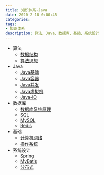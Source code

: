 ```yaml
---
title: 知识体系-Java
date: 2020-2-18 0:00:45
categories: 
tags: 
- 知识体系
description: 算法、Java、数据库、基础、系统设计
---
```


- 算法
    - [数据结构](#数据结构)
    - [算法思想](#算法思想)
- Java
    - [Java基础](#Java基础)
    - [Java容器](#Java容器)
    - [Java并发](#Java并发)
    - [Java虚拟机](#Java虚拟机)
    - [Java-IO](#Java-IO)
- 数据库
    - [数据库系统原理](#数据库系统原理)
    - [SQL](#SQL)
    - [MySQL](#MySQL)
    - [Redis](#Redis)
- 基础
    - [计算机网络](#计算机网络)
    - [操作系统](#操作系统)
- 系统设计
    - [Spring](#Spring)
    - [MyBatis](#MyBatis)
    - [分布式](#分布式)